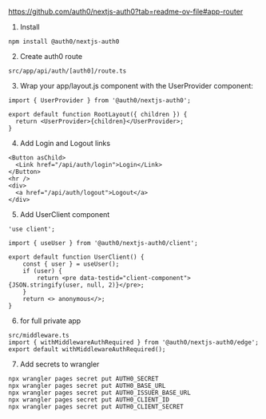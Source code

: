 https://github.com/auth0/nextjs-auth0?tab=readme-ov-file#app-router

1. Install 
```
npm install @auth0/nextjs-auth0
```

2. Create auth0 route
```
src/app/api/auth/[auth0]/route.ts
```

3. Wrap your app/layout.js component with the UserProvider component:
```
import { UserProvider } from '@auth0/nextjs-auth0';

export default function RootLayout({ children }) {
  return <UserProvider>{children}</UserProvider>;
}
```

4. Add Login and Logout links
```
<Button asChild>
  <Link href="/api/auth/login">Login</Link>
</Button>
<hr />
<div>
  <a href="/api/auth/logout">Logout</a>
</div>
```

5. Add UserClient component
```
'use client';

import { useUser } from '@auth0/nextjs-auth0/client';

export default function UserClient() {
    const { user } = useUser();
    if (user) {
        return <pre data-testid="client-component">{JSON.stringify(user, null, 2)}</pre>;
    }
    return <> anonymous</>;
}
```

6. for full private app
```
src/middleware.ts
import { withMiddlewareAuthRequired } from '@auth0/nextjs-auth0/edge';
export default withMiddlewareAuthRequired();
```

7. Add secrets to wrangler
```
npx wrangler pages secret put AUTH0_SECRET
npx wrangler pages secret put AUTH0_BASE_URL
npx wrangler pages secret put AUTH0_ISSUER_BASE_URL
npx wrangler pages secret put AUTH0_CLIENT_ID
npx wrangler pages secret put AUTH0_CLIENT_SECRET
```